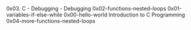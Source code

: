 0x03. C - Debugging - Debugging
0x02-functions-nested-loops
0x01-variables-if-else-while
0x00-hello-world
Introduction to C Programming
0x04-more-functions-nested-loops
